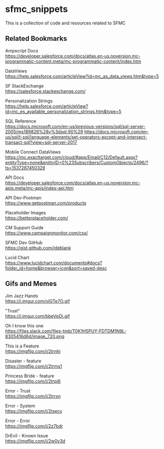 # sfmc_snippets
This is a collection of code and resources related to SFMC


Related Bookmarks
-----------------------

Ampscript Docs<br />
https://developer.salesforce.com/docs/atlas.en-us.noversion.mc-programmatic-content.meta/mc-programmatic-content/index.htm

DataViews<br />
https://help.salesforce.com/articleView?id=mc_as_data_views.htm&type=5

SF StackExchange<br />
https://salesforce.stackexchange.com/

Personalization Strings<br />
https://help.salesforce.com/articleView?id=mc_es_available_personalization_strings.htm&type=5

SQL Reference<br />
https://docs.microsoft.com/en-us/previous-versions/sql/sql-server-2005/ms189826%28v%3dsql.90%29
https://docs.microsoft.com/en-us/sql/t-sql/language-elements/set-operators-except-and-intersect-transact-sql?view=sql-server-2017

Mobile Connect DataViews<br />
https://mc.exacttarget.com/cloud/#app/Email/C12/Default.aspx?entityType=none&entityID=0%23Subscribers/CustomObjects/2496/?ts=1537287450329

API Docs<br />
https://developer.salesforce.com/docs/atlas.en-us.noversion.mc-apis.meta/mc-apis/index-api.htm

API Dev-Postman<br />
https://www.getpostman.com/products

Placeholder Images<br />
https://betterplaceholder.com/

CM Support Guide<br />
https://www.campaignmonitor.com/css/

SFMC Dev GitHub<br />
https://gist.github.com/jdeblank

Lucid Chart<br />
https://www.lucidchart.com/documents#docs?folder_id=home&browser=icon&sort=saved-desc



Gifs and Memes
-------------------------
Jim Jazz Hands<br />
https://i.imgur.com/oIGTe7O.gif

"Trust"<br />
https://i.imgur.com/bbeVpDi.gif

Oh I know this one<br />
https://files.slack.com/files-tmb/T0K1H5PUY-FDTDM1N9L-8305416d6d/image_720.png

This is a Feature<br />
https://imgflip.com/i/2trnhj

Disaster - feature<br />
https://imgflip.com/i/2trms1

Princess Bride - feature<br />
https://imgflip.com/i/2trpi6

Error - Trust<br />
https://imgflip.com/i/2trrsn

Error - System<br />
https://imgflip.com/i/2tsecy

Error - Error<br />
https://imgflip.com/i/2z7bdr

DrEvil - Known Issue<br />
https://imgflip.com/i/2w0v3d